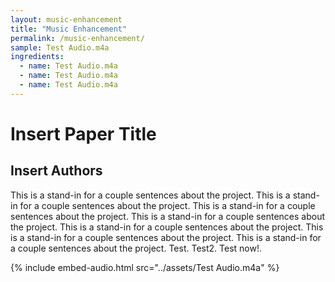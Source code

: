 ```yaml
---
layout: music-enhancement
title: "Music Enhancement"
permalink: /music-enhancement/
sample: Test Audio.m4a
ingredients:
  - name: Test Audio.m4a
  - name: Test Audio.m4a
  - name: Test Audio.m4a
---
```

# Insert Paper Title
## Insert Authors

This is a stand-in for a couple sentences about the project.  This is a stand-in for a couple sentences about the project.  This is a stand-in for a couple sentences about the project.  This is a stand-in for a couple sentences about the project.  This is a stand-in for a couple sentences about the project.  This is a stand-in for a couple sentences about the project.  This is a stand-in for a couple sentences about the project.  Test. Test2. Test now!.


{% include embed-audio.html src="../assets/Test Audio.m4a" %}
